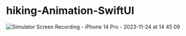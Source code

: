 # hiking-Animation-SwiftUI

![Simulator Screen Recording - iPhone 14 Pro - 2023-11-24 at 14 45 09](https://github.com/adriancysvillegast/hiking-Animation-SwiftUI/assets/81894293/e7cd1648-b462-44b7-9670-be42474dfb78)
